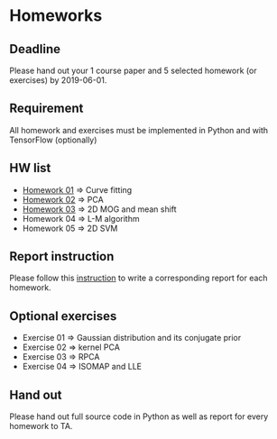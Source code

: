 # Homeworks

## Deadline
Please hand out your 1 course paper and 5 selected homework (or exercises) by 2019-06-01. 

## Requirement
All homework and exercises must be implemented in Python and with TensorFlow (optionally)

## HW list
+ [Homework 01](hw01.md) ⇒ Curve fitting
+ [Homework 02](hw02.md) ⇒ PCA
+ [Homework 03](hw03.md) ⇒ 2D MOG and mean shift
+ Homework 04 ⇒ L-M algorithm
+ Homework 05 ⇒ 2D SVM

## Report instruction
Please follow this [instruction](../pdf/jupyternotebook.pdf) to write a corresponding report for each homework.

## Optional exercises

+ Exercise 01 ⇒ Gaussian distribution and its conjugate prior
+ Exercise 02 ⇒ kernel PCA
+ Exercise 03 ⇒ RPCA
+ Exercise 04 ⇒ ISOMAP and LLE

## Hand out
Please hand out full source code in Python as well as report for every homework to TA.

